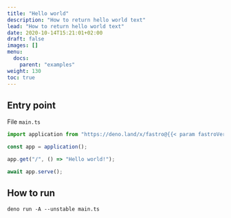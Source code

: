 ```yaml
---
title: "Hello world"
description: "How to return hello world text"
lead: "How to return hello world text"
date: 2020-10-14T15:21:01+02:00
draft: false
images: []
menu:
  docs:
    parent: "examples"
weight: 130
toc: true
---
```


## Entry point

File `main.ts`

```typescript
import application from "https://deno.land/x/fastro@{{< param fastroVersion >}}/server/mod.ts";

const app = application();

app.get("/", () => "Hello world!");

await app.serve();
```

## How to run

```shell
deno run -A --unstable main.ts
```
